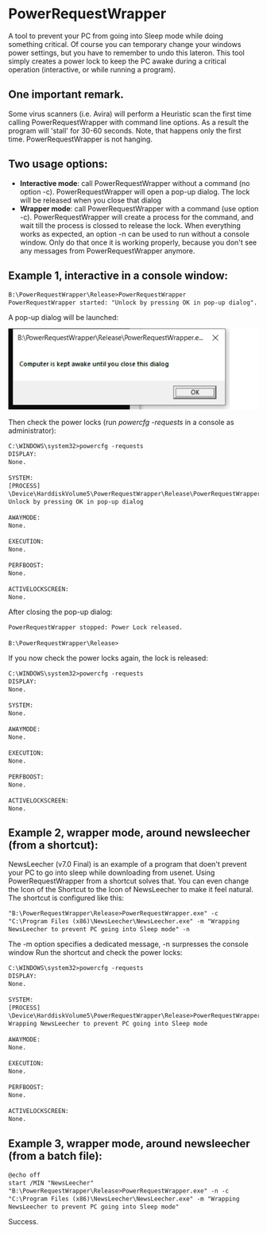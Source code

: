 # PowerRequestWrapper
A tool to prevent your PC from going into Sleep mode while doing something critical.
Of course you can temporary change your windows power settings, but you have to remember to undo this lateron.
This tool simply creates a power lock to keep the PC awake during a critical operation (interactive, or while running a program).

## One important remark. 
Some virus scanners (i.e. Avira) will perform a Heuristic scan the first time calling PowerRequestWrapper with command line options. 
As a result the program will 'stall' for 30-60 seconds. Note, that happens only the first time. PowerRequestWrapper is not hanging.


## Two usage options:

* **Interactive mode**: call PowerRequestWrapper without a command (no option -c). PowerRequestWrapper will open a pop-up dialog. The lock will be released when you close that dialog
* **Wrapper mode**: call PowerRequestWrapper with a command (use option -c). PowerRequestWrapper will create a process for the command, and wait till the process is clossed to release the lock.
When everything works as expected, an option -n can be used to run without a console window. Only do that once it is working properly, because you don't see any messages from PowerRequestWrapper anymore.


## Example 1, interactive in a console window:
```
B:\PowerRequestWrapper\Release>PowerRequestWrapper
PowerRequestWrapper started: "Unlock by pressing OK in pop-up dialog".
```
A pop-up dialog will be launched:

<img src="./dialog.png">

Then check the power locks (run _powercfg -requests_ in a console as administrator):
```
C:\WINDOWS\system32>powercfg -requests
DISPLAY:
None.

SYSTEM:
[PROCESS] \Device\HarddiskVolume5\PowerRequestWrapper\Release\PowerRequestWrapper.exe
Unlock by pressing OK in pop-up dialog

AWAYMODE:
None.

EXECUTION:
None.

PERFBOOST:
None.

ACTIVELOCKSCREEN:
None.
```
After closing the pop-up dialog:
```
PowerRequestWrapper stopped: Power Lock released.

B:\PowerRequestWrapper\Release>
```
If you now check the power locks again, the lock is released:
```
C:\WINDOWS\system32>powercfg -requests
DISPLAY:
None.

SYSTEM:
None.

AWAYMODE:
None.

EXECUTION:
None.

PERFBOOST:
None.

ACTIVELOCKSCREEN:
None.
```
## Example 2, wrapper mode, around newsleecher (from a shortcut):
NewsLeecher (v7.0 Final) is an example of a program that doen't prevent your PC to go into sleep while downloading from usenet. Using PowerRequestWrapper from a shortcut solves that. You can even change the Icon of the Shortcut to the Icon of NewsLeecher to make it feel natural. The shortcut is configured like this:
```
"B:\PowerRequestWrapper\Release>PowerRequestWrapper.exe" -c "C:\Program Files (x86)\NewsLeecher\NewsLeecher.exe" -m "Wrapping NewsLeecher to prevent PC going into Sleep mode" -n
```
The -m option specifies a dedicated message, -n surpresses the console window
Run the shortcut and check the power locks:
```
C:\WINDOWS\system32>powercfg -requests
DISPLAY:
None.

SYSTEM:
[PROCESS] \Device\HarddiskVolume5\PowerRequestWrapper\Release>PowerRequestWrapper.exe
Wrapping NewsLeecher to prevent PC going into Sleep mode

AWAYMODE:
None.

EXECUTION:
None.

PERFBOOST:
None.

ACTIVELOCKSCREEN:
None.
```
## Example 3, wrapper mode, around newsleecher (from a batch file):
```
@echo off
start /MIN "NewsLeecher" "B:\PowerRequestWrapper\Release>PowerRequestWrapper.exe" -n -c "C:\Program Files (x86)\NewsLeecher\NewsLeecher.exe" -m "Wrapping NewsLeecher to prevent PC going into Sleep mode"
```
Success.
